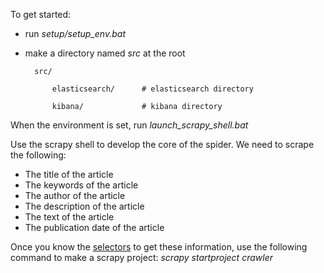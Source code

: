 To get started: 
* run _setup/setup_env.bat_
* make a directory named _src_ at the root

        src/

            elasticsearch/      # elasticsearch directory

            kibana/             # kibana directory


When the environment is set, run _launch_scrapy_shell.bat_

Use the scrapy shell to develop the core of the spider. We need to scrape the following:
* The title of the article
* The keywords of the article
* The author of the article
* The description of the article
* The text of the article
* The publication date of the article

Once you know the [selectors](https://doc.scrapy.org/en/1.4/topics/selectors.html) to get these information, use the following command to make a scrapy project: _scrapy startproject crawler_
